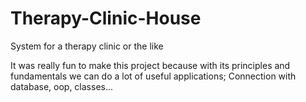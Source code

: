 # Therapy-Clinic-House
System for a therapy clinic or the like

It was really fun to make this project because with its principles and fundamentals we can do a lot of useful applications;
Connection with database, oop, classes...

<img src="" />
